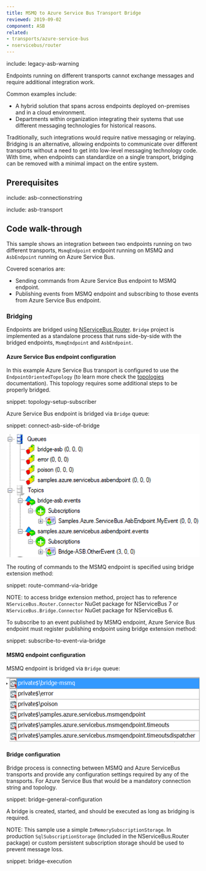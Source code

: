 ```yaml
---
title: MSMQ to Azure Service Bus Transport Bridge
reviewed: 2019-09-02
component: ASB
related:
- transports/azure-service-bus
- nservicebus/router
---
```


include: legacy-asb-warning


Endpoints running on different transports cannot exchange messages and require additional integration work.

Common examples include:

 * A hybrid solution that spans across endpoints deployed on-premises and in a cloud environment.
 * Departments within organization integrating their systems that use different messaging technologies for historical reasons.

Traditionally, such integrations would require native messaging or relaying. Bridging is an alternative, allowing endpoints to communicate over different transports without a need to get into low-level messaging technology code. With time, when endpoints can standardize on a single transport, bridging can be removed with a minimal impact on the entire system.


## Prerequisites

include: asb-connectionstring

include: asb-transport


## Code walk-through

This sample shows an integration between two endpoints running on two different transports, `MsmqEndpoint` endpoint running on MSMQ and `AsbEndpoint` running on Azure Service Bus.

Covered scenarios are:

 * Sending commands from Azure Service Bus endpoint to MSMQ endpoint.
 * Publishing events from MSMQ endpoint and subscribing to those events from Azure Service Bus endpoint.


### Bridging

Endpoints are bridged using [NServiceBus.Router](/nservicebus/router/). `Bridge` project is implemented as a standalone process that runs side-by-side with the bridged endpoints, `MsmqEndpoint` and `AsbEndpoint`.


#### Azure Service Bus endpoint configuration

In this example Azure Service Bus transport is configured to use the `EndpointOrientedTopology` (to learn more check the [topologies](/transports/azure-service-bus/legacy/topologies.md) documentation). This topology requires some additional steps to be properly bridged.

snippet: topology-setup-subscriber

Azure Service Bus endpoint is bridged via `Bridge` queue:

snippet: connect-asb-side-of-bridge

![Azure Service Bus topology][asb-topology]

The routing of commands to the MSMQ endpoint is specified using bridge extension method:

snippet: route-command-via-bridge

NOTE: to access bridge extension method, project has to reference `NServiceBus.Router.Connector` NuGet package for NServiceBus 7 or `NServiceBus.Bridge.Connector` NuGet package for NServiceBus 6.

To subscribe to an event published by MSMQ endpoint, Azure Service Bus endpoint must register publishing endpoint using bridge extension method: 

snippet: subscribe-to-event-via-bridge


#### MSMQ endpoint configuration

MSMQ endpoint is bridged via `Bridge` queue:

![MSMQ topology][msmq-topology]


#### Bridge configuration

Bridge process is connecting between MSMQ and Azure ServiceBus transports and provide any configuration settings required by any of the transports. For Azure Service Bus that would be a mandatory connection string and topology.

snippet: bridge-general-configuration

A bridge is created, started, and should be executed as long as bridging is required.

NOTE: This sample use a simple `InMemorySubscriptionStorage`. In production `SqlSubscriptionStorage` (included in the NServiceBus.Router package) or custom persistent subscription storage should be used to prevent message loss.

snippet: bridge-execution

[asb-topology]: asb-topology.png "Azure Service Bus topology"
[msmq-topology]: msmq-topology.png "MSMQ topology"
